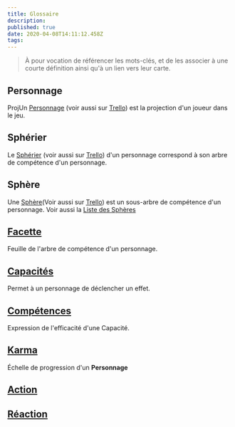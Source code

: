 ```yaml
---
title: Glossaire
description: 
published: true
date: 2020-04-08T14:11:12.458Z
tags: 
---
```


> À pour vocation de référencer les mots-clés, et de les associer à une courte définition ainsi qu'à un lien vers leur carte. 

## Personnage
ProjUn [Personnage][] (voir aussi sur [Trello][Personnage.trello]) est la projection d'un joueur dans le jeu.

[Personnage]: /sphérier/référence/personnages
[Personnage.trello]: https://trello.com/c/j5txrEnh

## Sphérier
Le [Sphérier][] (voir aussi sur [Trello][Sphérier.trello]) d'un personnage correspond à son arbre de compétence d'un personnage. 

[Sphérier]: /sphérier/référence/personnages#spherier
[Sphérier.trello]: https://trello.com/c/bNZnhEeY

## Sphère
Une [Sphère][](Voir aussi sur [Trello][Sphère.trello]) est un sous-arbre de compétence d'un personnage.
Voir aussi la [Liste des Sphères][]

[Sphère]: /sphérier/référence/personnages#sphères
[Sphère.trello]: https://trello.com/c/ZJVIytbL
[Liste des Sphères]: /sphérier/référence/listes-sphères

## [Facette][][][Facette.trello]
Feuille de l'arbre de compétence d'un personnage. 

[Facette]: /sphérier/référence/personnages#facette
[Facette.trello]: https://trello.com/c/nNBTIelT

## [Capacités][][][Capacités.trello]
Permet à un personnage de déclencher un effet. 

[Capacités]: /sphérier/référence/capacités
[Capacités.trello]: https://trello.com/c/EUJsvYrZ

## [Compétences][][][Compétences.trello]
Expression de l'efficacité d'une Capacité.

[Compétences]: /sphérier/référence/compétences
[Compétences.trello]: https://trello.com/c/udzuobSo

## [Karma][Karma.trello]
Échelle de progression d'un **Personnage**

[Karma]: /sphérier/référence/personnages#karma
[Karma.trello]: https://trello.com/c/Fv26adNT

## [Action][Action.trello]

[Action.trello]: https://trello.com/c/MPbgE0oE

## [Réaction][Réaction.trello]

[Réaction.trello]: https://trello.com/c/vcCvdkOI
